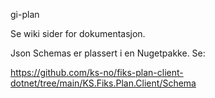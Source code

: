 gi-plan

Se wiki sider for dokumentasjon.

Json Schemas er plassert i en Nugetpakke. Se:

https://github.com/ks-no/fiks-plan-client-dotnet/tree/main/KS.Fiks.Plan.Client/Schema